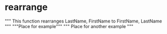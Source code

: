 # rearrange
""" This function rearranges LastName, FirstName to FirstName, LastName  """
"""Place for example"""
""" Place for another example """
